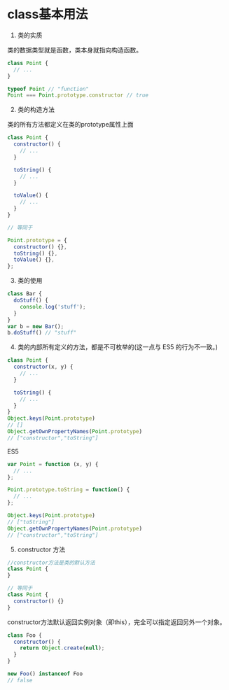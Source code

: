 # class基本用法
1. 类的实质

类的数据类型就是函数，类本身就指向构造函数。
```javascript
class Point {
  // ...
}

typeof Point // "function"
Point === Point.prototype.constructor // true
```

2. 类的构造方法

类的所有方法都定义在类的prototype属性上面

```javascript
class Point {
  constructor() {
    // ...
  }

  toString() {
    // ...
  }

  toValue() {
    // ...
  }
}

// 等同于

Point.prototype = {
  constructor() {},
  toString() {},
  toValue() {},
};
```

3. 类的使用

```javascript
class Bar {
  doStuff() {
    console.log('stuff');
  }
}
var b = new Bar();
b.doStuff() // "stuff"
```

4. 类的内部所有定义的方法，都是不可枚举的(这一点与 ES5 的行为不一致。)

```javascript
class Point {
  constructor(x, y) {
    // ...
  }

  toString() {
    // ...
  }
}
Object.keys(Point.prototype)
// []
Object.getOwnPropertyNames(Point.prototype)
// ["constructor","toString"]
```

ES5
```javascript
var Point = function (x, y) {
  // ...
};

Point.prototype.toString = function() {
  // ...
};

Object.keys(Point.prototype)
// ["toString"]
Object.getOwnPropertyNames(Point.prototype)
// ["constructor","toString"]
```

5. constructor 方法

```javascript
//constructor方法是类的默认方法
class Point {
}

// 等同于
class Point {
  constructor() {}
}
```

constructor方法默认返回实例对象（即this），完全可以指定返回另外一个对象。

```javascript
class Foo {
  constructor() {
    return Object.create(null);
  }
}

new Foo() instanceof Foo
// false
```